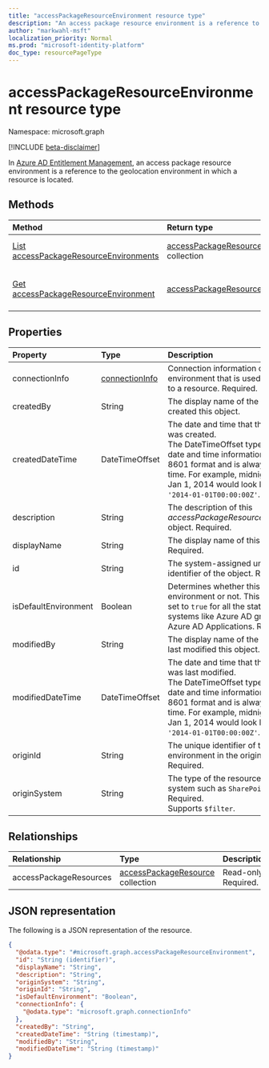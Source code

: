 ```yaml
---
title: "accessPackageResourceEnvironment resource type"
description: "An access package resource environment is a reference to the geolocation environment in which a resource is located."
author: "markwahl-msft"
localization_priority: Normal
ms.prod: "microsoft-identity-platform"
doc_type: resourcePageType
---
```


# accessPackageResourceEnvironment resource type

Namespace: microsoft.graph

[!INCLUDE [beta-disclaimer](../../includes/beta-disclaimer.md)]

In [Azure AD Entitlement Management](entitlementmanagement-root.md), an access package resource environment is a reference to the geolocation environment in which a resource is located.

## Methods
|Method|Return type|Description|
|:---|:---|:---|
|[List accessPackageResourceEnvironments](../api/accesspackageresourceenvironment-list.md)|[accessPackageResourceEnvironment](../resources/accesspackageresourceenvironment.md) collection|Retrieve a list of [accessPackageResourceEnvironment](../resources/accesspackageresourceenvironment.md) objects.|
|[Get accessPackageResourceEnvironment](../api/accesspackageresourceenvironment-get.md)|[accessPackageResourceEnvironment](../resources/accesspackageresourceenvironment.md)|Read the properties and relationships of an [accessPackageResourceEnvironment](../resources/accesspackageresourceenvironment.md) object.|

## Properties
|Property|Type|Description|
|:---|:---|:---|
|connectionInfo|[connectionInfo](../resources/connectioninfo.md)|Connection information of an environment that is used to connect to a resource. Required.|
|createdBy|String|The display name of the user that created this object.|
|createdDateTime|DateTimeOffset|The date and time that this object was created. <br>The DateTimeOffset type represents date and time information using ISO 8601 format and is always in UTC time. For example, midnight UTC on Jan 1, 2014 would look like this: `'2014-01-01T00:00:00Z'`.|
|description|String|The description of this *accessPackageResourceEnvironment* object. Required.|
|displayName|String|The display name of this object. Required.|
|id|String|The system-assigned unique identifier of the object. Required.|
|isDefaultEnvironment|Boolean|Determines whether this is default environment or not. This parameter is set to `true` for all the static origin systems like Azure AD groups and Azure AD Applications. Required.|
|modifiedBy|String|The display name of the entity that last modified this object.|
|modifiedDateTime|DateTimeOffset|The date and time that this object was last modified. <br>The DateTimeOffset type represents date and time information using ISO 8601 format and is always in UTC time. For example, midnight UTC on Jan 1, 2014 would look like this: `'2014-01-01T00:00:00Z'`. |
|originId|String|The unique identifier of this environment in the origin system. Required.|
|originSystem|String|The type of the resource in the origin system such as `SharePointOnline`. Required. <br> Supports `$filter`.|

## Relationships
|Relationship|Type|Description|
|:---|:---|:---|
|accessPackageResources|[accessPackageResource](../resources/accesspackageresource.md) collection|Read-only. Required.|

## JSON representation
The following is a JSON representation of the resource.
<!-- {
  "blockType": "resource",
  "keyProperty": "id",
  "@odata.type": "microsoft.graph.accessPackageResourceEnvironment",
  "baseType": "",
  "openType": false
}
-->
``` json
{
  "@odata.type": "#microsoft.graph.accessPackageResourceEnvironment",
  "id": "String (identifier)",
  "displayName": "String",
  "description": "String",
  "originSystem": "String",
  "originId": "String",
  "isDefaultEnvironment": "Boolean",
  "connectionInfo": {
    "@odata.type": "microsoft.graph.connectionInfo"
  },
  "createdBy": "String",
  "createdDateTime": "String (timestamp)",
  "modifiedBy": "String",
  "modifiedDateTime": "String (timestamp)"
}
```
